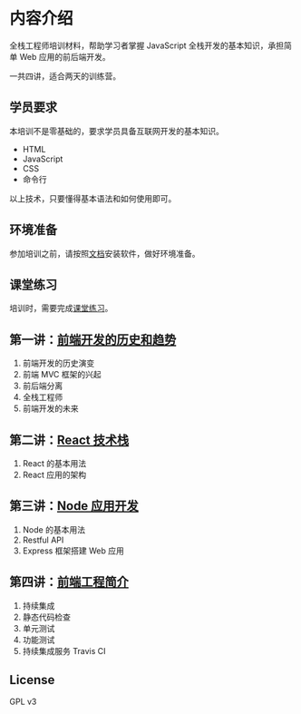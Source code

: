 # 内容介绍
全栈工程师培训材料，帮助学习者掌握 JavaScript 全栈开发的基本知识，承担简单 Web 应用的前后端开发。

一共四讲，适合两天的训练营。

## 学员要求

本培训不是零基础的，要求学员具备互联网开发的基本知识。

- HTML
- JavaScript
- CSS
- 命令行

以上技术，只要懂得基本语法和如何使用即可。

## 环境准备

参加培训之前，请按照[文档](#docs/preparation)安装软件，做好环境准备。

## 课堂练习

培训时，需要完成[课堂练习](#docs/practice)。

## 第一讲：[前端开发的历史和趋势](#docs/history)

1. 前端开发的历史演变
2. 前端 MVC 框架的兴起
3. 前后端分离
4. 全栈工程师
5. 前端开发的未来

## 第二讲：[React 技术栈](#docs/react)

1. React 的基本用法
2. React 应用的架构

## 第三讲：[Node 应用开发](#docs/node)

1. Node 的基本用法
2. Restful API
3. Express 框架搭建 Web 应用

## 第四讲：[前端工程简介](#docs/engineering)

1. 持续集成
1. 静态代码检查
1. 单元测试
1. 功能测试
1. 持续集成服务 Travis CI

## License

GPL v3
